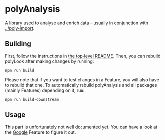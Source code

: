 # polyAnalysis

A library used to analyse and enrich data - usually in conjunction with
[../poly-import](../poly-import).

## Building

First, follow the instructions in [the top-level README](../../README.md). Then,
you can rebuild polyLook after making changes by running:

    npm run build

Please note that if you want to test changes in a Feature, you will also have to
rebuild that one. To automatically rebuild polyAnalysis and all packages (mainly
Features) depending on it, run:

    npm run build-downstream

## Usage

This part is unfortunately not well documented yet. You can have a look at the
[Google](../../features/google) Feature to figure it out.
